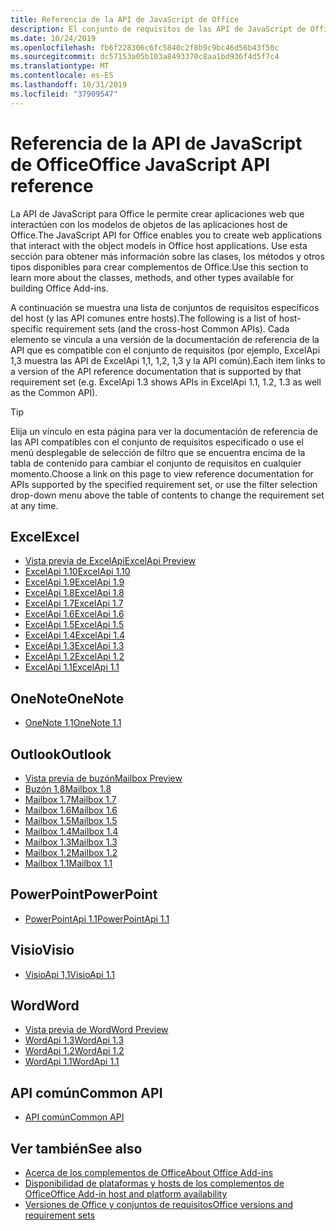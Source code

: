 ```yaml
---
title: Referencia de la API de JavaScript de Office
description: El conjunto de requisitos de las API de JavaScript de Office por host
ms.date: 10/24/2019
ms.openlocfilehash: fb6f228306c6fc5840c2f8b9c9bc46d56b43f50c
ms.sourcegitcommit: dc57153a05b103a8493370c8aa1bd936f4d5f7c4
ms.translationtype: MT
ms.contentlocale: es-ES
ms.lasthandoff: 10/31/2019
ms.locfileid: "37909547"
---
```

# <a name="office-javascript-api-reference"></a><span data-ttu-id="b6d0a-103">Referencia de la API de JavaScript de Office</span><span class="sxs-lookup"><span data-stu-id="b6d0a-103">Office JavaScript API reference</span></span>

<span data-ttu-id="b6d0a-104">La API de JavaScript para Office le permite crear aplicaciones web que interactúen con los modelos de objetos de las aplicaciones host de Office.</span><span class="sxs-lookup"><span data-stu-id="b6d0a-104">The JavaScript API for Office enables you to create web applications that interact with the object models in Office host applications.</span></span> <span data-ttu-id="b6d0a-105">Use esta sección para obtener más información sobre las clases, los métodos y otros tipos disponibles para crear complementos de Office.</span><span class="sxs-lookup"><span data-stu-id="b6d0a-105">Use this section to learn more about the classes, methods, and other types available for building Office Add-ins.</span></span>

<span data-ttu-id="b6d0a-106">A continuación se muestra una lista de conjuntos de requisitos específicos del host (y las API comunes entre hosts).</span><span class="sxs-lookup"><span data-stu-id="b6d0a-106">The following is a list of host-specific requirement sets (and the cross-host Common APIs).</span></span> <span data-ttu-id="b6d0a-107">Cada elemento se vincula a una versión de la documentación de referencia de la API que es compatible con el conjunto de requisitos (por ejemplo, ExcelApi 1,3 muestra las API de ExcelApi 1,1, 1,2, 1,3 y la API común).</span><span class="sxs-lookup"><span data-stu-id="b6d0a-107">Each item links to a version of the API reference documentation that is supported by that requirement set (e.g. ExcelApi 1.3 shows APIs in ExcelApi 1.1, 1.2, 1.3 as well as the Common API).</span></span>

> [!TIP]
> <span data-ttu-id="b6d0a-108">Elija un vínculo en esta página para ver la documentación de referencia de las API compatibles con el conjunto de requisitos especificado o use el menú desplegable de selección de filtro que se encuentra encima de la tabla de contenido para cambiar el conjunto de requisitos en cualquier momento.</span><span class="sxs-lookup"><span data-stu-id="b6d0a-108">Choose a link on this page to view reference documentation for APIs supported by the specified requirement set, or use the filter selection drop-down menu above the table of contents to change the requirement set at any time.</span></span>

## <a name="excel"></a><span data-ttu-id="b6d0a-109">Excel</span><span class="sxs-lookup"><span data-stu-id="b6d0a-109">Excel</span></span>

- [<span data-ttu-id="b6d0a-110">Vista previa de ExcelApi</span><span class="sxs-lookup"><span data-stu-id="b6d0a-110">ExcelApi Preview</span></span>](/javascript/api/excel?view=excel-js-preview)
- [<span data-ttu-id="b6d0a-111">ExcelApi 1.10</span><span class="sxs-lookup"><span data-stu-id="b6d0a-111">ExcelApi 1.10</span></span>](/javascript/api/excel?view=excel-js-1.10)
- [<span data-ttu-id="b6d0a-112">ExcelApi 1.9</span><span class="sxs-lookup"><span data-stu-id="b6d0a-112">ExcelApi 1.9</span></span>](/javascript/api/excel?view=excel-js-1.9)
- [<span data-ttu-id="b6d0a-113">ExcelApi 1.8</span><span class="sxs-lookup"><span data-stu-id="b6d0a-113">ExcelApi 1.8</span></span>](/javascript/api/excel?view=excel-js-1.8)
- [<span data-ttu-id="b6d0a-114">ExcelApi 1.7</span><span class="sxs-lookup"><span data-stu-id="b6d0a-114">ExcelApi 1.7</span></span>](/javascript/api/excel?view=excel-js-1.7)
- [<span data-ttu-id="b6d0a-115">ExcelApi 1.6</span><span class="sxs-lookup"><span data-stu-id="b6d0a-115">ExcelApi 1.6</span></span>](/javascript/api/excel?view=excel-js-1.6)
- [<span data-ttu-id="b6d0a-116">ExcelApi 1.5</span><span class="sxs-lookup"><span data-stu-id="b6d0a-116">ExcelApi 1.5</span></span>](/javascript/api/excel?view=excel-js-1.5)
- [<span data-ttu-id="b6d0a-117">ExcelApi 1.4</span><span class="sxs-lookup"><span data-stu-id="b6d0a-117">ExcelApi 1.4</span></span>](/javascript/api/excel?view=excel-js-1.4)
- [<span data-ttu-id="b6d0a-118">ExcelApi 1.3</span><span class="sxs-lookup"><span data-stu-id="b6d0a-118">ExcelApi 1.3</span></span>](/javascript/api/excel?view=excel-js-1.3)
- [<span data-ttu-id="b6d0a-119">ExcelApi 1.2</span><span class="sxs-lookup"><span data-stu-id="b6d0a-119">ExcelApi 1.2</span></span>](/javascript/api/excel?view=excel-js-1.2)
- [<span data-ttu-id="b6d0a-120">ExcelApi 1.1</span><span class="sxs-lookup"><span data-stu-id="b6d0a-120">ExcelApi 1.1</span></span>](/javascript/api/excel?view=excel-js-1.1)

## <a name="onenote"></a><span data-ttu-id="b6d0a-121">OneNote</span><span class="sxs-lookup"><span data-stu-id="b6d0a-121">OneNote</span></span>

- [<span data-ttu-id="b6d0a-122">OneNote 1,1</span><span class="sxs-lookup"><span data-stu-id="b6d0a-122">OneNote 1.1</span></span>](/javascript/api/onenote?view=onenote-js-1.1)

## <a name="outlook"></a><span data-ttu-id="b6d0a-123">Outlook</span><span class="sxs-lookup"><span data-stu-id="b6d0a-123">Outlook</span></span>

- [<span data-ttu-id="b6d0a-124">Vista previa de buzón</span><span class="sxs-lookup"><span data-stu-id="b6d0a-124">Mailbox Preview</span></span>](/javascript/api/outlook?view=outlook-js-preview)
- [<span data-ttu-id="b6d0a-125">Buzón 1,8</span><span class="sxs-lookup"><span data-stu-id="b6d0a-125">Mailbox 1.8</span></span>](/javascript/api/outlook?view=outlook-js-1.8)
- [<span data-ttu-id="b6d0a-126">Mailbox 1.7</span><span class="sxs-lookup"><span data-stu-id="b6d0a-126">Mailbox 1.7</span></span>](/javascript/api/outlook?view=outlook-js-1.7)
- [<span data-ttu-id="b6d0a-127">Mailbox 1.6</span><span class="sxs-lookup"><span data-stu-id="b6d0a-127">Mailbox 1.6</span></span>](/javascript/api/outlook?view=outlook-js-1.6)
- [<span data-ttu-id="b6d0a-128">Mailbox 1.5</span><span class="sxs-lookup"><span data-stu-id="b6d0a-128">Mailbox 1.5</span></span>](/javascript/api/outlook?view=outlook-js-1.5)
- [<span data-ttu-id="b6d0a-129">Mailbox 1.4</span><span class="sxs-lookup"><span data-stu-id="b6d0a-129">Mailbox 1.4</span></span>](/javascript/api/outlook?view=outlook-js-1.4)
- [<span data-ttu-id="b6d0a-130">Mailbox 1.3</span><span class="sxs-lookup"><span data-stu-id="b6d0a-130">Mailbox 1.3</span></span>](/javascript/api/outlook?view=outlook-js-1.3)
- [<span data-ttu-id="b6d0a-131">Mailbox 1.2</span><span class="sxs-lookup"><span data-stu-id="b6d0a-131">Mailbox 1.2</span></span>](/javascript/api/outlook?view=outlook-js-1.2)
- [<span data-ttu-id="b6d0a-132">Mailbox 1.1</span><span class="sxs-lookup"><span data-stu-id="b6d0a-132">Mailbox 1.1</span></span>](/javascript/api/outlook?view=outlook-js-1.1)

## <a name="powerpoint"></a><span data-ttu-id="b6d0a-133">PowerPoint</span><span class="sxs-lookup"><span data-stu-id="b6d0a-133">PowerPoint</span></span>

- [<span data-ttu-id="b6d0a-134">PowerPointApi 1.1</span><span class="sxs-lookup"><span data-stu-id="b6d0a-134">PowerPointApi 1.1</span></span>](/javascript/api/powerpoint?view=powerpoint-js-1.1)

## <a name="visio"></a><span data-ttu-id="b6d0a-135">Visio</span><span class="sxs-lookup"><span data-stu-id="b6d0a-135">Visio</span></span>

- [<span data-ttu-id="b6d0a-136">VisioApi 1,1</span><span class="sxs-lookup"><span data-stu-id="b6d0a-136">VisioApi 1.1</span></span>](/javascript/api/visio?view=visio-js-1.1)

## <a name="word"></a><span data-ttu-id="b6d0a-137">Word</span><span class="sxs-lookup"><span data-stu-id="b6d0a-137">Word</span></span>

- [<span data-ttu-id="b6d0a-138">Vista previa de Word</span><span class="sxs-lookup"><span data-stu-id="b6d0a-138">Word Preview</span></span>](/javascript/api/word?view=word-js-preview)
- [<span data-ttu-id="b6d0a-139">WordApi 1.3</span><span class="sxs-lookup"><span data-stu-id="b6d0a-139">WordApi 1.3</span></span>](/javascript/api/word?view=word-js-1.3)
- [<span data-ttu-id="b6d0a-140">WordApi 1.2</span><span class="sxs-lookup"><span data-stu-id="b6d0a-140">WordApi 1.2</span></span>](/javascript/api/word?view=word-js-1.2)
- [<span data-ttu-id="b6d0a-141">WordApi 1.1</span><span class="sxs-lookup"><span data-stu-id="b6d0a-141">WordApi 1.1</span></span>](/javascript/api/word?view=word-js-1.1)

## <a name="common-api"></a><span data-ttu-id="b6d0a-142">API común</span><span class="sxs-lookup"><span data-stu-id="b6d0a-142">Common API</span></span>

- [<span data-ttu-id="b6d0a-143">API común</span><span class="sxs-lookup"><span data-stu-id="b6d0a-143">Common API</span></span>](/javascript/api/office?view=common-js)

## <a name="see-also"></a><span data-ttu-id="b6d0a-144">Ver también</span><span class="sxs-lookup"><span data-stu-id="b6d0a-144">See also</span></span>

- [<span data-ttu-id="b6d0a-145">Acerca de los complementos de Office</span><span class="sxs-lookup"><span data-stu-id="b6d0a-145">About Office Add-ins</span></span>](/office/dev/add-ins/overview)
- [<span data-ttu-id="b6d0a-146">Disponibilidad de plataformas y hosts de los complementos de Office</span><span class="sxs-lookup"><span data-stu-id="b6d0a-146">Office Add-in host and platform availability</span></span>](/office/dev/add-ins/overview/office-add-in-availability)
- [<span data-ttu-id="b6d0a-147">Versiones de Office y conjuntos de requisitos</span><span class="sxs-lookup"><span data-stu-id="b6d0a-147">Office versions and requirement sets</span></span>](/office/dev/add-ins/develop/office-versions-and-requirement-sets)

